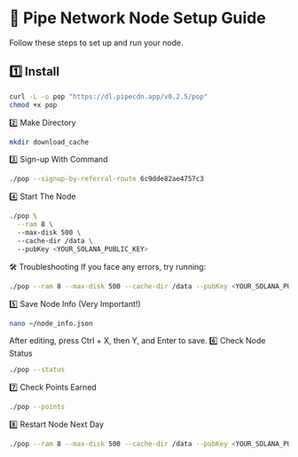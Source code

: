 # 🚀 Pipe Network Node Setup Guide  
Follow these steps to set up and run your node.  

## 1️⃣ Install  

```bash
curl -L -o pop "https://dl.pipecdn.app/v0.2.5/pop"
chmod +x pop
```

2️⃣ Make Directory
```bash
mkdir download_cache
```
3️⃣ Sign-up With Command

```bash
./pop --signup-by-referral-route 6c9dde82ae4757c3 
```
4️⃣ Start The Node
```bash
./pop \
  --ram 8 \              
  --max-disk 500 \       
  --cache-dir /data \    
  --pubKey <YOUR_SOLANA_PUBLIC_KEY>
```
  🛠 Troubleshooting
If you face any errors, try running:
```bash
./pop --ram 8 --max-disk 500 --cache-dir /data --pubKey <YOUR_SOLANA_PUBLIC_KEY>
```
5️⃣ Save Node Info (Very Important!)
```bash
nano ~/node_info.json
```
After editing, press Ctrl + X, then Y, and Enter to save.
6️⃣ Check Node Status
```bash
./pop --status
```
7️⃣ Check Points Earned
```bash
./pop --points
```
8️⃣ Restart Node Next Day
```bash
./pop --ram 8 --max-disk 500 --cache-dir /data --pubKey <YOUR_SOLANA_PUBLIC_KEY>
```

